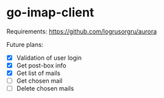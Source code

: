 # go-imap-client

Requirements: https://github.com/logrusorgru/aurora

Future plans:
- [x] Validation of user login
- [x] Get post-box info
- [x] Get list of mails
- [ ] Get chosen mail
- [ ] Delete chosen mails